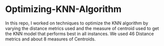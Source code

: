 # Optimizing-KNN-Algorithm
In this repo, I worked on techniques to optimize the KNN algorithm by varying the distance metrics used and the measure of centroid used to get the KNN model that performs best in all instances. We used 46 Distance metrics and about 8 measures of Centroids. 
